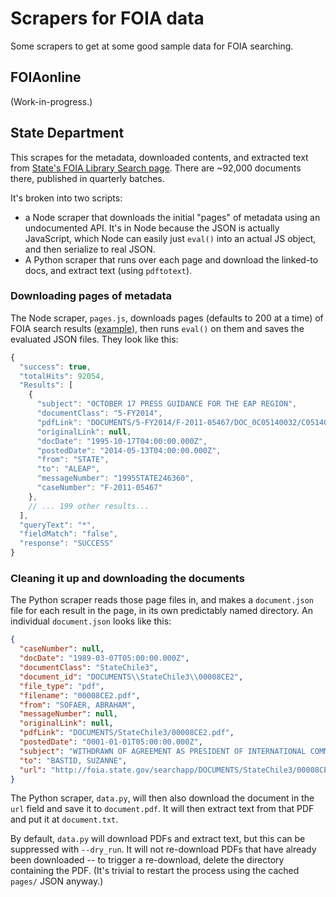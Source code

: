 # Scrapers for FOIA data

Some scrapers to get at some good sample data for FOIA searching.

## FOIAonline

(Work-in-progress.)

## State Department

This scrapes for the metadata, downloaded contents, and extracted text from [State's FOIA Library Search page](http://foia.state.gov/Search/results.aspx?searchText=*&beginDate=&endDate=&publishedBeginDate=&publishedEndDate=&caseNumber=). There are ~92,000 documents there, published in quarterly batches.

It's broken into two scripts:

* a Node scraper that downloads the initial "pages" of metadata using an undocumented API. It's in Node because the JSON is actually JavaScript, which Node can easily just `eval()` into an actual JS object, and then serialize to real JSON.
* A Python scraper that runs over each page and download the linked-to docs, and extract text (using `pdftotext`).

### Downloading pages of metadata

The Node scraper, `pages.js`, downloads pages (defaults to 200 at a time) of FOIA search results ([example](http://foia.state.gov/searchapp/Search/SubmitSimpleQuery?_dc=1404140029362&searchText=*&beginDate=&endDate=&collectionMatch=false&postedBeginDate=&postedEndDate=&caseNumber=&page=1&start=20&limit=20)), then runs `eval()` on them and saves the evaluated JSON files. They look like this:

```javascript
{
  "success": true,
  "totalHits": 92054,
  "Results": [
    {
      "subject": "OCTOBER 17 PRESS GUIDANCE FOR THE EAP REGION",
      "documentClass": "5-FY2014",
      "pdfLink": "DOCUMENTS/5-FY2014/F-2011-05467/DOC_0C05140032/C05140032.pdf",
      "originalLink": null,
      "docDate": "1995-10-17T04:00:00.000Z",
      "postedDate": "2014-05-13T04:00:00.000Z",
      "from": "STATE",
      "to": "ALEAP",
      "messageNumber": "1995STATE246360",
      "caseNumber": "F-2011-05467"
    },
    // ... 199 other results...
  ],
  "queryText": "*",
  "fieldMatch": "false",
  "response": "SUCCESS"
}
```

### Cleaning it up and downloading the documents

The Python scraper reads those page files in, and makes a `document.json` file for each result in the page, in its own predictably named directory. An individual `document.json` looks like this:

```json
{
  "caseNumber": null,
  "docDate": "1989-03-07T05:00:00.000Z",
  "documentClass": "StateChile3",
  "document_id": "DOCUMENTS\\StateChile3\\00008CE2",
  "file_type": "pdf",
  "filename": "00008CE2.pdf",
  "from": "SOFAER, ABRAHAM",
  "messageNumber": null,
  "originalLink": null,
  "pdfLink": "DOCUMENTS/StateChile3/00008CE2.pdf",
  "postedDate": "0001-01-01T05:00:00.000Z",
  "subject": "WITHDRAWN OF AGREEMENT AS PRESIDENT OF INTERNATIONAL COMMISSION",
  "to": "BASTID, SUZANNE",
  "url": "http://foia.state.gov/searchapp/DOCUMENTS/StateChile3/00008CE2.pdf"
}
```

The Python scraper, `data.py`, will then also download the document in the `url` field and save it to `document.pdf`. It will then extract text from that PDF and put it at `document.txt`.

By default, `data.py` will download PDFs and extract text, but this can be suppressed with `--dry_run`. It will not re-download PDFs that have already been downloaded -- to trigger a re-download, delete the directory containing the PDF. (It's trivial to restart the process using the cached `pages/` JSON anyway.)
